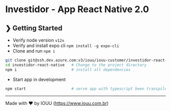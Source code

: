 # Investidor - App React Native 2.0

## ❯ Getting Started

* Verify node version `v12x`
* Verify and install expo cli `npm install -g expo-cli`
* Clone and run  `npm i`

```bash
git clone git@ssh.dev.azure.com:v3/iouu/iouu-customer/investidor-react-native
cd investidor-react-native   # Change to the project directory
npm i                        # install all dependencies
```

* Start app in development
```bash
npm start                    # serve app with typescript been transpiled in runtime and watches changes in ./src
```

---
Made with ♥ by IOUU (https://www.iouu.com.br)